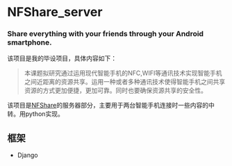 # NFShare_server
### Share everything with your friends through your Android smartphone.
该项目是我的毕设项目，具体内容如下：
> 本课题拟研究通过运用现代智能手机的NFC,WIFI等通讯技术实现智能手机之间近距离的资源共享。运用一种或者多种通讯技术使得智能手机之间共享资源的方式更加便捷，更加可靠。同时也要确保资源共享的安全性。

该项目是[NFShare](https://github.com/clverpanda/NFShare)的服务器部分，主要用于两台智能手机连接时一些内容的中转。用python实现。


## 框架
- Django